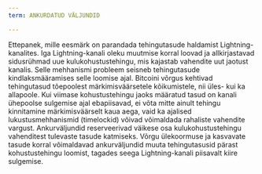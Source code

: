 ```yaml
---
term: ANKURDATUD VÄLJUNDID

---
```

Ettepanek, mille eesmärk on parandada tehingutasude haldamist Lightning-kanalites. Iga Lightning-kanali oleku muutmise korral loovad ja allkirjastavad sidusrühmad uue kulukohustustehingu, mis kajastab vahendite uut jaotust kanalis. Selle mehhanismi probleem seisneb tehingutasude kindlaksmääramises selle loomise ajal. Bitcoini võrgus kehtivad tehingutasud tõepoolest märkimisväärsetele kõikumistele, nii üles- kui ka allapoole. Kui viimase kohustustehingu jaoks määratud tasud on kanali ühepoolse sulgemise ajal ebapiisavad, ei võta mitte ainult tehingu kinnitamine märkimisväärselt kaua aega, vaid ka ajalised lukustusmehhanismid (timelockid) võivad võimaldada rahaliste vahendite vargust. Ankurväljundid reserveerivad väikese osa kulukohustustehingu vahenditest tulevaste tasude katmiseks. Võrgu ülekoormuse ja kasvavate tasude korral võimaldavad ankurväljundid muuta tehingutasusid pärast kohustustehingu loomist, tagades seega Lightning-kanali piisavalt kiire sulgemise.